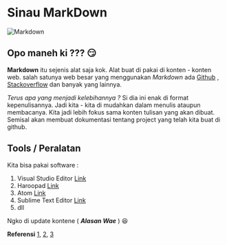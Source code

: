 # Sinau MarkDown

![Markdown](https://static.cdn-cdpl.com/wp-images/2014/05/codimio_markdown-image(700x350-crop).jpg)

## Opo maneh ki ??? :smirk: 

**Markdown** itu sejenis alat saja kok. Alat buat di pakai di konten - konten web.
salah satunya web besar yang menggunakan _Markdown_ ada [Github](https://github.com) , [Stackoverflow](https://stackoverflow.com/) dan banyak yang lainnya.

_Terus apa yang menjadi kelebihannya ?_ Si dia ini enak di format kepenulisannya. Jadi kita - kita di mudahkan dalam menulis ataupun membacanya. Kita jadi lebih fokus sama konten tulisan yang akan dibuat. Semisal akan membuat dokumentasi tentang project yang telah kita buat di github. 

## Tools / Peralatan

Kita bisa pakai software :
1. Visual Studio Editor [Link]()
2. Haroopad [Link](http://pad.haroopress.com/)
3. Atom [Link](https://atom.io/)
4. Sublime Text Editor [Link](https://www.sublimetext.com/)
5. dll

Ngko di update kontene ( **_Alasan Wae_** ) :laughing:

**Referensi** [1](https://mashable.com/2013/06/24/markdown-tools/#Tmiy_WeSAZq0), [2](https://itsfoss.com/best-markdown-editors-linux/), [3](https://www.slant.co/topics/2134/~best-markdown-editors-for-linux)